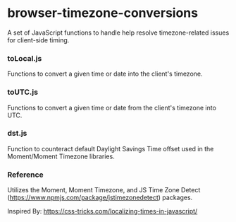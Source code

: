 # browser-timezone-conversions

A set of JavaScript functions to handle help resolve timezone-related issues for client-side timing.

### toLocal.js
Functions to convert a given time or date into the client's timezone.

### toUTC.js
Functions to convert a given time or date from the client's timezone into UTC.

### dst.js
Function to counteract default Daylight Savings Time offset used in the Moment/Moment Timezone libraries. 

### Reference 
Utilizes the Moment, Moment Timezone, and JS Time Zone Detect (https://www.npmjs.com/package/jstimezonedetect) packages.

Inspired By: https://css-tricks.com/localizing-times-in-javascript/

